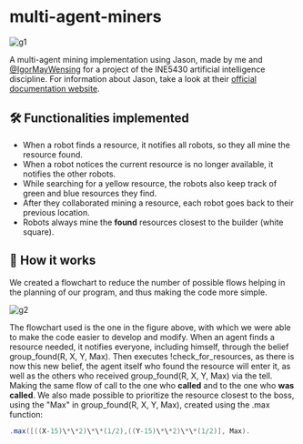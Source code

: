 # multi-agent-miners

![g1](https://github.com/njoppi2/multi-agent-miners/assets/16853682/c2cdb701-5abe-4ef5-bcbf-fccc409c3e15)



A multi-agent mining implementation using Jason, made by me and [@IgorMayWensing](https://github.com/IgorMayWensing) for a project of the INE5430 artificial intelligence discipline. For information about Jason, take a look at their [official documentation website](http://jason.sourceforge.net/mini-tutorial/getting-started/).

## 🛠️ Functionalities implemented

- When a robot finds a resource, it notifies
all robots, so they all mine the resource found.
- When a robot notices the current resource is no longer available, it notifies the other robots.
- While searching for a yellow resource, the robots also keep track of green and blue resources they find.
- After they collaborated mining a resource, each robot goes back to their previous location.
- Robots always mine the **found** resources closest to the builder (white square).
  
## 🔎 How it works
We created a flowchart to reduce the number of possible flows
helping in the planning of our program, and thus making the code more
simple.

![g2](https://github.com/user-attachments/assets/cd5984fd-1448-4c9a-9de9-395718f3e991)


The flowchart used is the one in the figure above, with which we were able to make the
code easier to develop and modify. When an agent finds a resource needed, it notifies everyone, including himself, through the belief group_found(R, X, Y, Max). Then executes !check_for_resources, as there is now this new belief, the agent itself who found the resource will enter it, as well as the others who received group_found(R, X, Y, Max) via the tell. Making the same flow of call to the one who **called** and to the one who **was called**. We also made possible to prioritize the resource closest to the boss, using the "Max" in group_found(R, X, Y, Max), created using the .max function:
```java
.max([((X-15)\*\*2)\*\*(1/2),((Y-15)\*\*2)\*\*(1/2)], Max).
```
